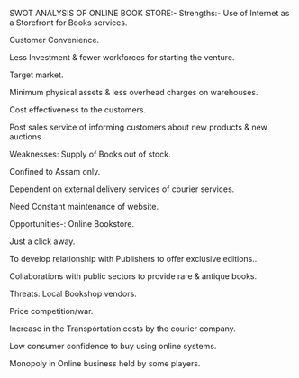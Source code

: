 SWOT ANALYSIS OF ONLINE BOOK STORE:-
Strengths:-
Use of Internet as a Storefront for Books services.

Customer Convenience.

Less Investment & fewer workforces for starting the venture.

Target market.

Minimum physical assets & less overhead charges on warehouses.

Cost effectiveness to the customers.

Post sales service of informing customers about new products & new auctions

Weaknesses:
Supply of Books out of stock.

Confined to Assam only.

Dependent on external delivery services of courier services.

Need Constant maintenance of website.

Opportunities-:
Online Bookstore.

Just a click away.

To develop relationship with Publishers to offer exclusive editions..

Collaborations with public sectors to provide rare & antique books.

Threats:
Local Bookshop vendors.

Price competition/war.

Increase in the Transportation costs by the courier company.

Low consumer confidence to buy using online systems.

Monopoly in Online business held by some players.
